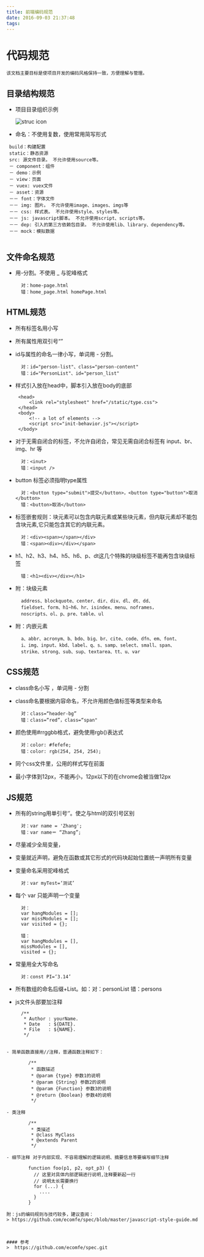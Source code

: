 ```yaml
---
title: 前端编码规范
date: 2016-09-03 21:37:48
tags:
---
```


# 代码规范
    该文档主要目标是使项目开发的编码风格保持一致，方便理解与管理。

## 目录结构规范

- 项目目录组织示例

    ![struc icon](http://ocvxdeagu.bkt.clouddn.com/struc.png)

- 命名：不使用复数，使用常用简写形式

```
 build：构建配置
 static：静态资源
 src: 源文件目录。 不允许使用source等。
 － component：组件
 － demo：示例
 － view：页面
 － vuex: vuex文件
 － asset：资源
 －－ font：字体文件
 －－ img: 图片。 不允许使用image、images、imgs等
 －－ css: 样式表。 不允许使用style、styles等。
 －－ js: javascript脚本。 不允许使用script、scripts等。
 －－ dep: 引入的第三方依赖包目录。 不允许使用lib、library、dependency等。
 －－ mock：模拟数据
 
```

## 文件命名规范
    
- 用-分割。不使用 _ 与驼峰格式 

        对：home-page.html
        错：home_page.html homePage.html
    
## HTML规范
   
- 所有标签名用小写

- 所有属性用双引号“”
    
- id与属性的命名一律小写，单词用 - 分割。

        对：id="person-list"、class="person-content"
        错：id="PersonList"、id="person_list"

-  样式引入放在head中，脚本引入放在body的底部

        <head>
            <link rel="stylesheet" href="/static/type.css">
        </head>
        <body>
            <!-- a lot of elements -->
            <script src="init-behavior.js"></script>
        </body>

- 对于无需自闭合的标签，不允许自闭合，常见无需自闭合标签有 input、br、img、hr 等
        
        对：<inut>
        错：<input />

- button 标签必须指明type属性
        
        对：<button type="submit">提交</button>，<button type="button">取消</button>
        错：<button>取消</button>

- 标签嵌套规则：块元素可以包含内联元素或某些块元素，但内联元素却不能包含块元素,它只能包含其它的内联元素。

        对：<div><span></span></div>
        错：<span><div></div></span>

- h1、h2、h3、h4、h5、h6、p、dt这几个特殊的块级标签不能再包含块级标签
        
        错：<h1><div></div></h1>

- 附：块级元素
        
        address、blockquote、center、dir、div、dl、dt、dd、
        fieldset、form、h1~h6、hr、isindex、menu、noframes，
        noscripts、ol、p、pre、table、ul

- 附：内嵌元素
        
        a、abbr、acronym、b、bdo、big、br、cite、code、dfn、em、font、
        i、img、input、kbd、label、q、s、samp、select、small、span、
        strike、strong、sub、sup、textarea、tt、u、var

## CSS规范

- class命名小写 ，单词用 - 分割
    
- class命名要根据内容命名，不允许用颜色值标签等类型来命名
       
        对：class=“header-bg”
        错：class=“red”，class=“span"

- 颜色使用#rrggbb格式，避免使用rgb()表达式
        
        对：color: #fefefe;
        错：color: rgb(254, 254, 254);

- 同个css文件里，公用的样式写在前面

- 最小字体到12px，不能再小，12px以下的在chrome会被当做12px

## JS规范

- 所有的string用单引号‘’。使之与html的双引号区别

        对：var name = 'Zhang';
        错：var name＝ “Zhang”;

- 尽量减少全局变量，

- 变量就近声明，避免在函数或其它形式的代码块起始位置统一声明所有变量

- 变量命名采用驼峰格式
        
        对：var myTest=‘测试’

- 每个 var 只能声明一个变量

        对：
        var hangModules = [];
        var missModules = [];
        var visited = {};
    
        错：
        var hangModules = [],
        missModules = [],
        visited = {};

- 常量用全大写命名
        
        对：const PI=‘3.14’
    
- 所有数组的命名后缀+List。如：对：personList 错：persons

- js文件头部要加注释

        /**
         * Author : yourName.
         * Date   : ${DATE}.
         * File   : ${NAME}.
         */
```

- 简单函数直接用//注释，普通函数注释如下：

        /**
         * 函数描述
         * @param {type} 参数1的说明
         * @param {String} 参数2的说明
         * @param {Function} 参数3的说明
         * @return {Boolean} 参数4的说明
         */

- 类注释

        /**
         * 类描述
         * @class MyClass
         * @extends Parent
         */

- 细节注释 对于内部实现、不容易理解的逻辑说明、摘要信息等要编写细节注释

        function foo(p1, p2, opt_p3) {
          // 这里对具体内部逻辑进行说明,注释要新起一行
          // 说明太长需要换行
          for (...) {
            ....
          }
        }

附：js的编码规则与技巧较多，建议查阅：
> https://github.com/ecomfe/spec/blob/master/javascript-style-guide.md



#### 参考
>  https://github.com/ecomfe/spec.git
